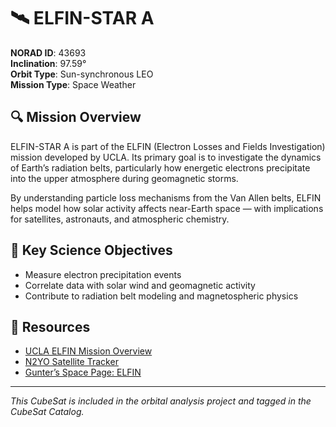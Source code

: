 # 🛰️ ELFIN-STAR A

**NORAD ID**: 43693  
**Inclination**: 97.59°  
**Orbit Type**: Sun-synchronous LEO  
**Mission Type**: Space Weather

## 🔍 Mission Overview

ELFIN-STAR A is part of the ELFIN (Electron Losses and Fields Investigation) mission developed by UCLA. Its primary goal is to investigate the dynamics of Earth’s radiation belts, particularly how energetic electrons precipitate into the upper atmosphere during geomagnetic storms.

By understanding particle loss mechanisms from the Van Allen belts, ELFIN helps model how solar activity affects near-Earth space — with implications for satellites, astronauts, and atmospheric chemistry.

## 🚀 Key Science Objectives

- Measure electron precipitation events
- Correlate data with solar wind and geomagnetic activity
- Contribute to radiation belt modeling and magnetospheric physics

## 🔗 Resources

- [UCLA ELFIN Mission Overview](https://elfin.igpp.ucla.edu/)
- [N2YO Satellite Tracker](https://www.n2yo.com/satellite/?s=43693)
- [Gunter’s Space Page: ELFIN](https://space.skyrocket.de/doc_sdat/elfin.htm)

---

*This CubeSat is included in the orbital analysis project and tagged in the CubeSat Catalog.*
